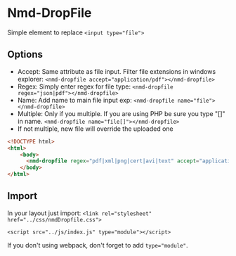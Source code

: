 # Nmd-DropFile

Simple element to replace `<input type="file">`

## Options 
- Accept: Same attribute as file input. Filter file extensions in windows explorer: `<nmd-dropfile accept="application/pdf"></nmd-dropfile>`
- Regex: Simply enter regex for file type: `<nmd-dropfile regex="json|pdf"></nmd-dropfile>`
- Name: Add name to main file input exp: `<nmd-dropfile name="file"></nmd-dropfile>`
- Multiple: Only if you multiple. If you are using PHP be sure you type "[]" in name. `<nmd-dropfile name="file[]"></nmd-dropfile>`
- If not multiple, new file will override the uploaded one

```html
<!DOCTYPE html>
<html>
	<body>
      <nmd-dropfile regex="pdf|xml|png|cert|avi|text" accept="application/pdf" multiple>       </nmd-dropfile>
    </body>
</html>
```
## Import
In your layout just import: 
`<link rel="stylesheet" href="../css/nmdDropfile.css">`

`<script src="../js/index.js" type="module"></script>`

If you don't using webpack, don't forget to add `type="module"`.
